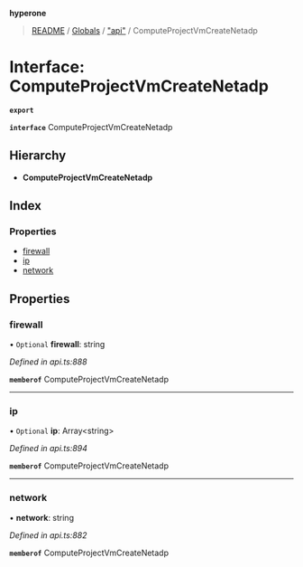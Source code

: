 **hyperone**

> [README](../README.md) / [Globals](../globals.md) / ["api"](../modules/_api_.md) / ComputeProjectVmCreateNetadp

# Interface: ComputeProjectVmCreateNetadp

**`export`** 

**`interface`** ComputeProjectVmCreateNetadp

## Hierarchy

* **ComputeProjectVmCreateNetadp**

## Index

### Properties

* [firewall](_api_.computeprojectvmcreatenetadp.md#firewall)
* [ip](_api_.computeprojectvmcreatenetadp.md#ip)
* [network](_api_.computeprojectvmcreatenetadp.md#network)

## Properties

### firewall

• `Optional` **firewall**: string

*Defined in api.ts:888*

**`memberof`** ComputeProjectVmCreateNetadp

___

### ip

• `Optional` **ip**: Array\<string>

*Defined in api.ts:894*

**`memberof`** ComputeProjectVmCreateNetadp

___

### network

•  **network**: string

*Defined in api.ts:882*

**`memberof`** ComputeProjectVmCreateNetadp
